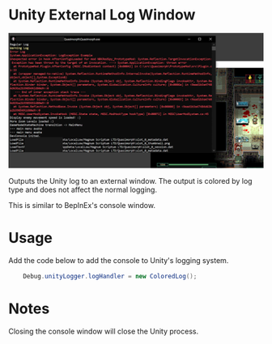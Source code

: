 # Unity External Log Window

![Log Example](./media/LogExample.png)

Outputs the Unity log to an external window.  The output is colored by log type and does not affect the normal logging.

This is similar to BepInEx's console window.

# Usage
Add the code below to add the console to Unity's logging system.

```csharp
    Debug.unityLogger.logHandler = new ColoredLog();
```
# Notes

Closing the console window will close the Unity process.


